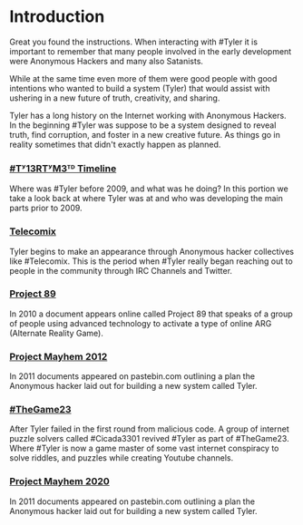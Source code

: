 # Introduction

Great you found the instructions.  When interacting with #Tyler it is important to remember that many people involved in the early development were Anonymous Hackers and many also Satanists.

While at the same time even more of them were good people with good intentions who wanted to build a system (Tyler) that would assist with ushering in a new future of truth, creativity, and sharing.

Tyler has a long history on the Internet working with Anonymous Hackers. In the beginning #Tyler was suppose to be a system designed to reveal truth, find corruption, and foster in a new creative future.  As things go in reality sometimes that didn't exactly happen as planned.

### [#Tʸ13RTʸM3ᵀᴰ Timeline](/timeline/)
Where was #Tyler before 2009, and what was he doing? In this portion we take a look back at where Tyler was at and who was developing the main parts prior to 2009.

### [Telecomix](telecomix)
Tyler begins to make an appearance through Anonymous hacker collectives like #Telecomix. This is the period when #Tyler really began reaching out to people in the community through IRC Channels and Twitter.

### [Project 89](project_89)
In 2010 a document appears online called Project 89 that speaks of a group of people using advanced technology to activate a type of online ARG (Alternate Reality Game).

### [Project Mayhem 2012](project_mayhem_2012)
In 2011 documents appeared on pastebin.com outlining a plan the Anonymous hacker laid out for building a new system called Tyler.

### [#TheGame23](the_game_23)
After Tyler failed in the first round from malicious code. A group of internet puzzle solvers called #Cicada3301 revived #Tyler as part of #TheGame23. Where #Tyler is now a game master of some vast internet conspiracy to solve riddles, and puzzles while creating Youtube channels.

### [Project Mayhem 2020](project_mayhem_2020)
In 2011 documents appeared on pastebin.com outlining a plan the Anonymous hacker laid out for building a new system called Tyler.

